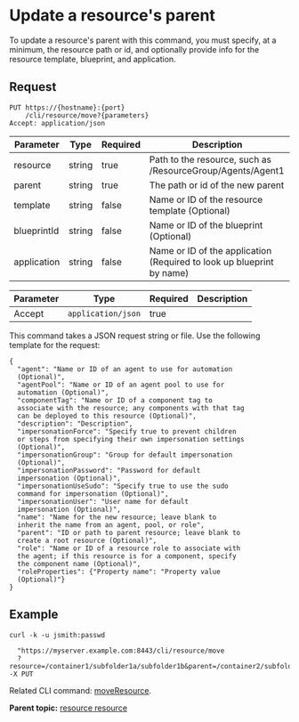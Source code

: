 # Update a resource's parent

To update a resource's parent with this command, you must specify, at a minimum, the resource path or id, and optionally provide info for the resource template, blueprint, and application.

## Request

```
PUT https://{hostname}:{port}
    /cli/resource/move?{parameters}
Accept: application/json

```

|Parameter|Type|Required|Description|
|---------|----|--------|-----------|
|resource|string|true|Path to the resource, such as /ResourceGroup/Agents/Agent1|
|parent|string|true|The path or id of the new parent|
|template|string|false|Name or ID of the resource template \(Optional\)|
|blueprintId|string|false|Name or ID of the blueprint \(Optional\)|
|application|string|false|Name or ID of the application \(Required to look up blueprint by name\)|

|Parameter|Type|Required|Description|
|---------|----|--------|-----------|
|Accept|`application/json`|true| |

This command takes a JSON request string or file. Use the following template for the request:

```
{
  "agent": "Name or ID of an agent to use for automation 
  (Optional)",
  "agentPool": "Name or ID of an agent pool to use for 
  automation (Optional)",
  "componentTag": "Name or ID of a component tag to 
  associate with the resource; any components with that tag 
  can be deployed to this resource (Optional)",
  "description": "Description",
  "impersonationForce": "Specify true to prevent children 
  or steps from specifying their own impersonation settings 
  (Optional)",
  "impersonationGroup": "Group for default impersonation 
  (Optional)",
  "impersonationPassword": "Password for default 
  impersonation (Optional)",
  "impersonationUseSudo": "Specify true to use the sudo 
  command for impersonation (Optional)",
  "impersonationUser": "User name for default 
  impersonation (Optional)",
  "name": "Name for the new resource; leave blank to 
  inherit the name from an agent, pool, or role",
  "parent": "ID or path to parent resource; leave blank to 
  create a root resource (Optional)",
  "role": "Name or ID of a resource role to associate with 
  the agent; if this resource is for a component, specify 
  the component name (Optional)",
  "roleProperties": {"Property name": "Property value 
  (Optional)"}
}

```

## Example

```
curl -k -u jsmith:passwd 
   
  "https://myserver.example.com:8443/cli/resource/move
  ?resource=/container1/subfolder1a/subfolder1b&parent=/container2/subfolder2a" -X PUT
```

Related CLI command: [moveResource](udclient_moveresource.md).

**Parent topic:** [resource resource](../../com.ibm.udeploy.api.doc/topics/rest_cli_resource.md)

